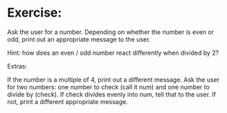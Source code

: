 # Exercise:
Ask the user for a number. Depending on whether the number is even or odd, print out an appropriate message to the user.

Hint: how does an even / odd number react differently when divided by 2?

Extras:

If the number is a multiple of 4, print out a different message.
Ask the user for two numbers: one number to check (call it num) and one number to divide by (check). If check divides evenly into num, tell that to the user. If not, print a different appropriate message.
